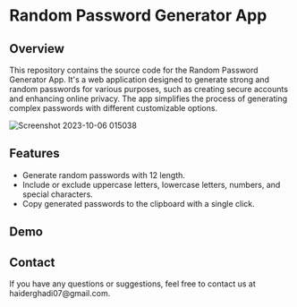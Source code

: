 <!DOCTYPE html>
<html>
<head>
</head>
<body>

<h1>Random Password Generator App</h1>

<h2>Overview</h2>

<p>This repository contains the source code for the Random Password Generator App. It's a web application designed to generate strong and random passwords for various purposes, such as creating secure accounts and enhancing online privacy. The app simplifies the process of generating complex passwords with different customizable options.</p>

![Screenshot 2023-10-06 015038](https://github.com/Haiderghadi/password-Generator/assets/130603999/0cdd21a7-75ed-4858-b75c-aaf74d78d697)


<h2>Features</h2>

<ul>
    <li>Generate random passwords with 12 length.</li>
    <li>Include or exclude uppercase letters, lowercase letters, numbers, and special characters.</li>
    <li>Copy generated passwords to the clipboard with a single click.</li>
</ul>
<h2>Demo</h2>

<p></p>

<h2>Contact</h2>

<p>If you have any questions or suggestions, feel free to contact us at haiderghadi07@gmail.com.</p>

</body>
</html>
